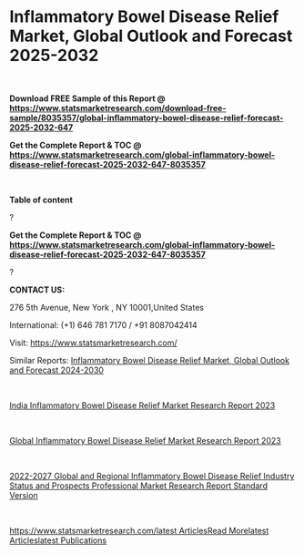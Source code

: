 <h1>Inflammatory Bowel Disease Relief Market, Global Outlook and Forecast 2025-2032</h1><br/><p><strong>Download FREE Sample of this Report @ <a href="https://www.statsmarketresearch.com/download-free-sample/8035357/global-inflammatory-bowel-disease-relief-forecast-2025-2032-647">https://www.statsmarketresearch.com/download-free-sample/8035357/global-inflammatory-bowel-disease-relief-forecast-2025-2032-647</a></strong></p>
 
 
 
 <div><b>Get the Complete Report & TOC @ <a href="https://www.statsmarketresearch.com/global-inflammatory-bowel-disease-relief-forecast-2025-2032-647-8035357">https://www.statsmarketresearch.com/global-inflammatory-bowel-disease-relief-forecast-2025-2032-647-8035357</a></b></div>
 
 
 
 <p><br />
 
 <b>Table of content</b></p>
 
 
 
 <p>? </p>
 
 
 
 <div><b>Get the Complete Report & TOC @ <a href="https://www.statsmarketresearch.com/global-inflammatory-bowel-disease-relief-forecast-2025-2032-647-8035357">https://www.statsmarketresearch.com/global-inflammatory-bowel-disease-relief-forecast-2025-2032-647-8035357</a></b></div>
 
 
 
 <p>? </p>
 
 
 
 <p><b>CONTACT US:</b><br />
 
 276 5th Avenue, New York , NY 10001,United States<br />
 
 International: (+1) 646 781 7170 / +91 8087042414<br />
 
 Visit: <a href="https://www.statsmarketresearch.com/">https://www.statsmarketresearch.com/</a><br />
 
 Similar Reports: <a href="https://www.statsmarketresearch.com/global-inflammatory-bowel-disease-relief-forecast-2025-2032-647-8035357">Inflammatory Bowel Disease Relief Market, Global Outlook and Forecast 2024-2030</a><br />
 
 <br />
 
 <a href="https://www.statsmarketresearch.com/global-inflammatory-bowel-disease-relief-forecast-2025-2032-647-8035357">India Inflammatory Bowel Disease Relief Market Research Report 2023</a><br />
 
 <br />
 
 <a href="https://www.statsmarketresearch.com/global-inflammatory-bowel-disease-relief-forecast-2025-2032-647-8035357">Global Inflammatory Bowel Disease Relief Market Research Report 2023</a><br />
 
 <br />
 
 <a href="https://www.statsmarketresearch.com/global-inflammatory-bowel-disease-relief-forecast-2025-2032-647-8035357">2022-2027 Global and Regional Inflammatory Bowel Disease Relief Industry Status and Prospects Professional Market Research Report Standard Version</a><br />
 
 <br />
 
 <a href="https://gyeongbokgung.com">https://www.statsmarketresearch.com/</a><a href="https://hallyeomaritime.com">latest Articles</a><a href="https://jingwansa.com">Read More</a><a href="https://nguoiviet.jp/">latest Articles</a><a href="https://www.intelmarketresearch.com/">latest Publications</a></p>